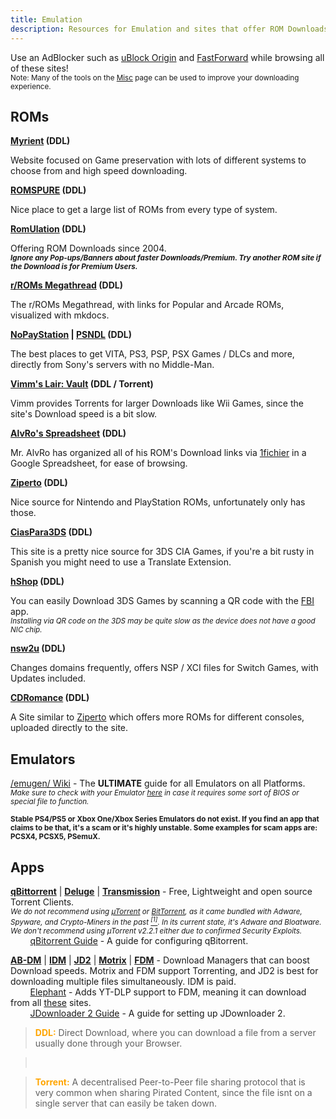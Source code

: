 ```yaml
---
title: Emulation
description: Resources for Emulation and sites that offer ROM Downloads.
---
```


Use an AdBlocker such as [uBlock Origin](https://github.com/gorhill/uBlock) and [FastForward](https://fastforward.team) while browsing all of these sites!  
<small>Note: Many of the tools on the <a target="_self" href="/Utilities/Misc">Misc</a> page can be used to improve your downloading experience.</small>

## ROMs

**[Myrient](https://myrient.erista.me/) (DDL)**

Website focused on Game preservation with lots of different systems to choose from and high speed downloading.

**[ROMSPURE](https://romspure.cc/roms) (DDL)**

Nice place to get a large list of ROMs from every type of system.

**[RomUlation](https://www.romulation.org/) (DDL)**  

Offering ROM Downloads since 2004.  
*<small><b>Ignore any Pop-ups/Banners about faster Downloads/Premium. Try another ROM site if the Download is for Premium Users.</b></small>*

**[r/ROMs Megathread](https://r-roms.github.io/) (DDL)**

The r/ROMs Megathread, with links for Popular and Arcade ROMs, visualized with mkdocs.

**[NoPayStation](https://nopaystation.com/) | [PSNDL](https://psndl.net/) (DDL)**

 The best places to get VITA, PS3, PSP, PSX Games / DLCs and more, directly from Sony's servers with no Middle-Man.

**[Vimm's Lair: Vault](https://vimm.net/vault/) (DDL / Torrent)**

Vimm provides Torrents for larger Downloads like Wii Games, since the site's Download speed is a bit slow.

**[AlvRo's Spreadsheet](https://docs.google.com/spreadsheets/d/19tAZ1KNEUZ58e-4kPJGh947alDb1oyrNpzcnCLk7DEE/pubhtml) (DDL)**

Mr. AlvRo has organized all of his ROM's Download links via [1fichier](https://1fichier.com/) in a Google Spreadsheet, for ease of browsing.  

**[Ziperto](https://www.ziperto.com) (DDL)**

Nice source for Nintendo and PlayStation ROMs, unfortunately only has those.

**[CiasPara3DS](https://ciaspara3ds.blogspot.com/) (DDL)**

This site is a pretty nice source for 3DS CIA Games, if you're a bit rusty in Spanish you might need to use a Translate Extension.

**[hShop](https://hshop.erista.me/) (DDL)**

You can easily Download 3DS Games by scanning a QR code with the [FBI](https://gbatemp.net/threads/release-fbi-open-source-cia-installer.386433/) app.  
*<small>Installing via QR code on the 3DS may be quite slow as the device does not have a good NIC chip.</small>*

**[nsw2u](https://nsw2u.xyz/) (DDL)**

Changes domains frequently, offers NSP / XCI files for Switch Games, with Updates included.

**[CDRomance](https://cdromance.com/) (DDL)**

A Site similar to [Ziperto](https://ziperto.com) which offers more ROMs for different consoles, uploaded directly to the site.

## Emulators

[/emugen/ Wiki](https://emulation.gametechwiki.com/) - The **ULTIMATE** guide for all Emulators on all Platforms.  
*<small>Make sure to check with your Emulator [here](https://emulation.gametechwiki.com/index.php/Emulator_files) in case it requires some sort of BIOS or special file to function.</small>*

<small>**Stable PS4/PS5 or Xbox One/Xbox Series Emulators do not exist. If you find an app that claims to be that, it's a scam or it's highly unstable. Some examples for scam apps are: PCSX4, PCSX5, PSemuX.**</small>

## Apps

[**qBittorrent**](https://www.qbittorrent.org) | [**Deluge**](https://www.deluge-torrent.org) | [**Transmission**](https://transmissionbt.com/) - Free, Lightweight and open source Torrent Clients.  
*<small>We do not recommend using [µTorrent](https://www.utorrent.com) or [BitTorrent](https://www.bittorrent.com/), as it came bundled with Adware, Spyware, and Crypto-Miners in the past [<sup>[1]</sup>](https://www.trustedreviews.com/news/utorrent-silently-installing-bundled-bitcoin-mining-software-2931825). In its current state, it's Adware and Bloatware. We don't recommend using µTorrent v2.2.1 either due to confirmed Security Exploits.</small>*  
&nbsp;&nbsp;&nbsp;&nbsp;&nbsp;&nbsp;&nbsp;&nbsp;[qBitorrent Guide](https://gitlab.com/ZediAlreadyTaken/guides/-/blob/main/qbittorrent.md) - A guide for configuring qBitorrent.

[**AB-DM**](https://abdownloadmanager.com/) | [**IDM**](https://www.internetdownloadmanager.com/) | [**JD2**](https://jdownloader.org/jdownloader2) | [**Motrix**](https://motrix.app/) | [**FDM**](https://www.freedownloadmanager.org/) - Download Managers that can boost Download speeds. Motrix and FDM support Torrenting, and JD2 is best for downloading multiple files simultaneously. IDM is paid.  
&nbsp;&nbsp;&nbsp;&nbsp;&nbsp;&nbsp;&nbsp;&nbsp;[Elephant](https://github.com/meowcateatrat/elephant) - Adds YT-DLP support to FDM, meaning it can download from all [these](https://github.com/yt-dlp/yt-dlp/blob/master/supportedsites.md) sites.  
&nbsp;&nbsp;&nbsp;&nbsp;&nbsp;&nbsp;&nbsp;&nbsp;[JDownloader 2 Guide](https://gitlab.com/ZediAlreadyTaken/guides/-/blob/main/jdownloader2.md) - A guide for setting up JDownloader 2.

> <span style="color:orange">**DDL:**</span> Direct Download, where you can download a file from a server usually done through your Browser.    

> &nbsp;
  
> <span style="color:orange;">**Torrent:**</span> A decentralised Peer-to-Peer file sharing protocol that is very common when sharing Pirated Content, since the file isnt on a single server that can easily be taken down.

